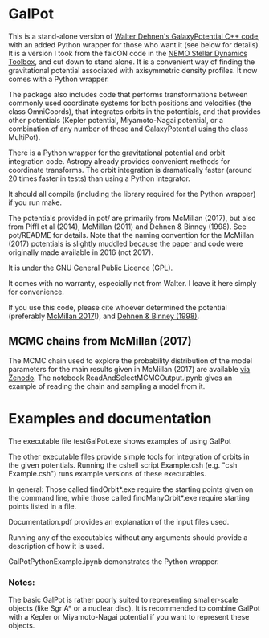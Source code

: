 GalPot
============

This is a stand-alone version of [Walter Dehnen's GalaxyPotential C++ code](https://ui.adsabs.harvard.edu/abs/1998MNRAS.294..429D), with an added Python wrapper for those who want it (see below for details). It is a version I took from the falcON code in the [NEMO Stellar Dynamics Toolbox](https://github.com/teuben/nemo), and cut down to stand alone. It is a convenient way of finding the gravitational potential associated with axisymmetric density profiles. It now comes with a Python wrapper.

The package also includes code that performs transformations between commonly used coordinate systems for both positions and velocities (the class OmniCoords), that integrates orbits in the potentials, and that provides other potentials (Kepler potential, Miyamoto-Nagai potential, or a combination of any number of these and GalaxyPotential using the class MultiPot).

There is a Python wrapper for the gravitational potential and orbit integration code. Astropy already provides convenient methods for coordinate transforms. The orbit integration is dramatically faster (around 20 times faster in tests) than using a Python integrator.

It should all compile (including the library required for the Python wrapper) if you run make.

The potentials provided in pot/ are primarily from McMillan (2017), but also from Piffl et al (2014), McMillan (2011) and Dehnen & Binney (1998). See pot/README for details. Note that the naming convention for the McMillan (2017) potentials is slightly muddled because the paper and code were originally made available in 2016 (not 2017).

It is under the GNU General Public Licence (GPL).

It comes with no warranty, especially not from Walter. I leave it here simply for convenience.

If you use this code, please cite whoever determined the potential (preferably [McMillan 2017](http://dx.doi.org/10.1093/mnras/stw2759)!), and [Dehnen & Binney (1998)](http://dx.doi.org/10.1046/j.1365-8711.1998.01282.x).

## MCMC chains from McMillan (2017)

The MCMC chain used to explore the probability distribution of the model parameters for the main results given in McMillan (2017) are available [via Zenodo](https://doi.org/10.5281/zenodo.6219842). The notebook ReadAndSelectMCMCOutput.ipynb gives an example of reading the chain and sampling a model from it.

# Examples and documentation

The executable file testGalPot.exe shows examples of using GalPot

The other executable files provide simple tools for integration of orbits in the given potentials. Running the cshell script Example.csh (e.g. "csh Example.csh") runs example versions of these executables.

In general: Those called findOrbit*.exe require the starting points given on the command line, while those called findManyOrbit*.exe require starting points listed in a file.

Documentation.pdf provides an explanation of the input files used.

Running any of the executables without any arguments should provide a description of how it is used.

GalPotPythonExample.ipynb demonstrates the Python wrapper. 


### Notes: 

The basic GalPot is rather poorly suited to representing smaller-scale objects (like Sgr A* or a nuclear disc). It is recommended to combine GalPot with a Kepler or Miyamoto-Nagai potential if you want to represent these objects.


